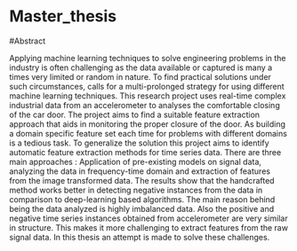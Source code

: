 # Master_thesis



#Abstract

Applying machine learning techniques to solve engineering problems in the industry is often challenging
as the data available or captured is many a times very limited or random in nature. To find practical
solutions under such circumstances, calls for a multi-prolonged strategy for using different machine learning
techniques. This research project uses real-time complex industrial data from an accelerometer to analyses
the comfortable closing of the car door. The project aims to find a suitable feature extraction approach
that aids in monitoring the proper closure of the door.
As building a domain specific feature set each time for problems with different domains is a tedious
task. To generalize the solution this project aims to identify automatic feature extraction methods for
time series data. There are three main approaches : Application of pre-existing models on signal data,
analyzing the data in frequency-time domain and extraction of features from the image transformed data.
The results show that the handcrafted method works better in detecting negative instances from the
data in comparison to deep-learning based algorithms. The main reason behind being the data analyzed is
highly imbalanced data. Also the positive and negative time series instances obtained from accelerometer
are very similar in structure. This makes it more challenging to extract features from the raw signal data.
In this thesis an attempt is made to solve these challenges.
